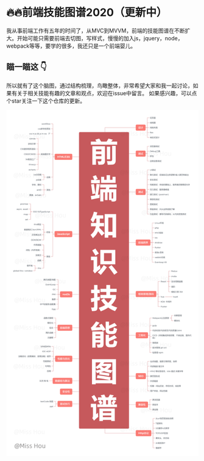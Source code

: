🔥🔥前端技能图谱2020（更新中）
===
我从事前端工作有五年的时间了，从MVC到MVVM，前端的技能图谱在不断扩大。开始可能只需要前端去切图，写样式，慢慢的加入js，jquery，node，webpack等等，要学的很多，我还只是一个前端婴儿。

## 瞄一瞄这 :point_down:
所以就有了这个脑图，通过结构梳理，鸟瞰整体，非常希望大家和我一起讨论，如果有关于相关技能有趣的文章和观点，欢迎在issue中留言。
如果感兴趣，可以点个star关注一下这个仓库的更新。

![前端技能图谱2020](https://github.com/hourong88/Frontend-Datlas/blob/master/images/frontend%20skill%20map.png)

